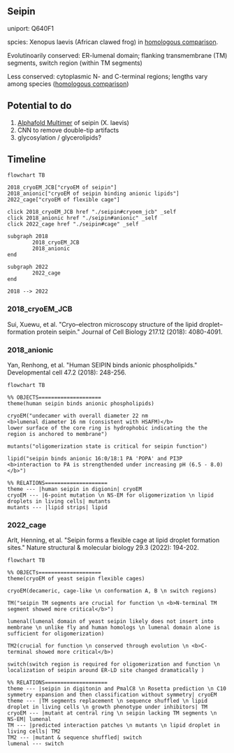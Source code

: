 ## Seipin ##

uniport: Q640F1

spcies: Xenopus laevis (African clawed frog) in [homologous comparison](./seipin#cryoem_jcb).

Evolutinoarily conserved: ER-lumenal domain; flanking transmembrane (TM) segments, switch region (within TM segments)

Less conserved: cytoplasmic N- and C-terminal regions; lengths vary among species
([homologous comparison](./seipin#cage))

## Potential to do ##

1. [Alphafold Multimer](https://cosmic-cryoem.org/tools/alphafoldmultimer/) of seipin (X. laevis)
2. CNN to remove double-tip artifacts
3. glycosylation / glycerolipids?

## Timeline ##

```mermaid
flowchart TB

2018_cryoEM_JCB["cryoEM of seipin"]
2018_anionic["cryoEM of seipin binding anionic lipids"]
2022_cage["cryoEM of flexible cage"]

click 2018_cryoEM_JCB href "./seipin#cryoem_jcb" _self
click 2018_anionic href "./seipin#anionic" _self
click 2022_cage href "./seipin#cage" _self

subgraph 2018
        2018_cryoEM_JCB
        2018_anionic
end

subgraph 2022
        2022_cage
end

2018 --> 2022
```

### 2018_cryoEM_JCB ###

Sui, Xuewu, et al. "Cryo–electron microscopy structure of the lipid droplet–formation protein seipin." Journal of Cell Biology 217.12 (2018): 4080-4091.

### 2018_anionic ###

Yan, Renhong, et al. "Human SEIPIN binds anionic phospholipids." Developmental cell 47.2 (2018): 248-256.

```mermaid
flowchart TB

%% OBJECTS====================
theme(human seipin binds anionic phospholipids)

cryoEM("undecamer with overall diameter 22 nm
<b>lumenal diameter 16 nm (consistent with HSAFM)</b>
lower surface of the core ring is hydrophobic indicating the the region is anchored to membrane")

mutants("oligomerization state is critical for seipin function")

lipid("seipin binds anionic 16:0/18:1 PA 'POPA' and PI3P
<b>interaction to PA is strengthended under increasing pH (6.5 - 8.0)</b>")

%% RELATIONS====================
theme --- |human seipin in digionin| cryoEM
cryoEM --- |6-point mutation \n NS-EM for oligomerization \n lipid droplets in living cells| mutants
mutants --- |lipid strips| lipid
```

### 2022_cage ###

Arlt, Henning, et al. "Seipin forms a flexible cage at lipid droplet formation sites." Nature structural & molecular biology 29.3 (2022): 194-202.

```mermaid
flowchart TB

%% OBJECTs====================
theme(cryoEM of yeast seipin flexible cages)

cryoEM(decameric, cage-like \n conformation A, B \n switch regions)

TM("seipin TM segments are crucial for function \n <b>N-terminal TM segment showed more critical</b>")

lumenal(lumenal domain of yeast seipin likely does not insert into membrane \n unlike fly and human homologs \n lumenal domain alone is sufficient for oligomerization)

TM2(crucial for function \n conserved through evolution \n <b>C-terminal showed more critical</b>)

switch(switch region is required for oligomerization and function \n localization of seipin around ER-LD site changed dramatically )

%% RELATIONS====================
theme --- |seipin in digitonin and PmalC8 \n Rosetta prediction \n C10 symmetry expansion and then classification without symmetry| cryoEM
theme --- |TM segments replacement \n sequence shuffled \n lipid droplet in living cells \n growth phenotype under inhibitors| TM
cryoEM --- |mutant at central ring \n seipin lacking TM segments \n NS-EM| lumenal
TM --- |predicted interaction patches \n mutants \n lipid droplet in living cells| TM2
TM2 --- |mutant & sequence shuffled| switch
lumenal --- switch
```
